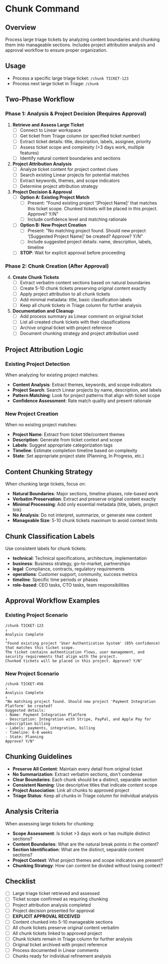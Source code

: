 # Chunk Command

## Overview

Process large triage tickets by analyzing content boundaries and chunking them into manageable sections. Includes project attribution analysis and approval workflow to ensure proper organization.

## Usage

- Process a specific large triage ticket: `/chunk TICKET-123`
- Process next large ticket in Triage: `/chunk`

## Two-Phase Workflow

### Phase 1: Analysis & Project Decision (Requires Approval)

1. **Retrieve and Assess Large Ticket**
   - [ ] Connect to Linear workspace
   - [ ] Get ticket from Triage column (or specified ticket number)
   - [ ] Extract ticket details: title, description, labels, assignee, priority
   - [ ] Assess ticket scope and complexity (>3 days work, multiple features)
   - [ ] Identify natural content boundaries and sections

2. **Project Attribution Analysis**
   - [ ] Analyze ticket content for project context clues
   - [ ] Search existing Linear projects for potential matches
   - [ ] Extract keywords, themes, and scope indicators
   - [ ] Determine project attribution strategy

3. **Project Decision & Approval**
   - [ ] **Option A: Existing Project Match**
     - [ ] Present: "Found existing project '[Project Name]' that matches this ticket scope. Chunked tickets will be placed in this project. Approve? Y/N"
     - [ ] Include confidence level and matching rationale
   - [ ] **Option B: New Project Creation**
     - [ ] Present: "No matching project found. Should new project '[Suggested Project Name]' be created? Approve? Y/N"
     - [ ] Include suggested project details: name, description, labels, timeline
   - [ ] **STOP**: Wait for explicit approval before proceeding

### Phase 2: Chunk Creation (After Approval)

4. **Create Chunk Tickets**
   - [ ] Extract verbatim content sections based on natural boundaries
   - [ ] Create 5-10 chunk tickets preserving original content exactly
   - [ ] Apply project attribution to all chunk tickets
   - [ ] Add minimal metadata: title, basic classification labels
   - [ ] Keep all chunk tickets in Triage column for further analysis

5. **Documentation and Cleanup**
   - [ ] Add process summary as Linear comment on original ticket
   - [ ] List all created chunk tickets with their classifications
   - [ ] Archive original ticket with project reference
   - [ ] Document chunking strategy and project attribution used

## Project Attribution Logic

### Existing Project Detection

When analyzing for existing project matches:

- **Content Analysis**: Extract themes, keywords, and scope indicators
- **Project Search**: Search Linear projects by name, description, and labels
- **Pattern Matching**: Look for project patterns that align with ticket scope
- **Confidence Assessment**: Rate match quality and present rationale

### New Project Creation

When no existing project matches:

- **Project Name**: Extract from ticket title/content themes
- **Description**: Generate from ticket context and scope
- **Labels**: Suggest appropriate categorization tags
- **Timeline**: Estimate completion timeline based on complexity
- **State**: Set appropriate project state (Planning, In Progress, etc.)

## Content Chunking Strategy

When chunking large tickets, focus on:

- **Natural Boundaries**: Major sections, timeline phases, role-based work
- **Verbatim Preservation**: Extract and preserve original content exactly
- **Minimal Processing**: Add only essential metadata (title, labels, project link)
- **No Analysis**: Do not interpret, summarize, or generate new content
- **Manageable Size**: 5-10 chunk tickets maximum to avoid context limits

## Chunk Classification Labels

Use consistent labels for chunk tickets:

- **technical**: Technical specifications, architecture, implementation
- **business**: Business strategy, go-to-market, partnerships
- **legal**: Compliance, contracts, regulatory requirements
- **operations**: Customer support, community, success metrics
- **timeline**: Specific time periods or phases
- **role-based**: CEO tasks, CTO tasks, team responsibilities

## Approval Workflow Examples

### Existing Project Scenario

```
/chunk TICKET-123
↓
Analysis Complete
↓
"Found existing project 'User Authentication System' (85% confidence) that matches this ticket scope.
The ticket contains authentication flows, user management, and security requirements that align with the project.
Chunked tickets will be placed in this project. Approve? Y/N"
```

### New Project Scenario

```
/chunk TICKET-456
↓
Analysis Complete
↓
"No matching project found. Should new project 'Payment Integration Platform' be created?
Suggested details:
- Name: Payment Integration Platform
- Description: Integration with Stripe, PayPal, and Apple Pay for subscription billing
- Labels: payments, integration, billing
- Timeline: 6-8 weeks
- State: Planning
Approve? Y/N"
```

## Chunking Guidelines

- **Preserve All Content**: Maintain every detail from original ticket
- **No Summarization**: Extract verbatim sections, don't condense
- **Clear Boundaries**: Each chunk should be a distinct, separable section
- **Consistent Naming**: Use descriptive titles that indicate content scope
- **Project Association**: Link all chunks to approved project
- **Triage Status**: Keep all chunks in Triage column for individual analysis

## Analysis Criteria

When assessing large tickets for chunking:

- **Scope Assessment**: Is ticket >3 days work or has multiple distinct sections?
- **Content Boundaries**: What are the natural break points in the content?
- **Section Identification**: What are the distinct, separable content sections?
- **Project Context**: What project themes and scope indicators are present?
- **Chunking Strategy**: How can content be divided without losing context?

## Checklist

- [ ] Large triage ticket retrieved and assessed
- [ ] Ticket scope confirmed as requiring chunking
- [ ] Project attribution analysis completed
- [ ] Project decision presented for approval
- [ ] **EXPLICIT APPROVAL RECEIVED**
- [ ] Content chunked into 5-10 manageable sections
- [ ] All chunk tickets preserve original content verbatim
- [ ] All chunk tickets linked to approved project
- [ ] Chunk tickets remain in Triage column for further analysis
- [ ] Original ticket archived with project reference
- [ ] Process documented in Linear comments
- [ ] Chunks ready for individual refinement analysis
